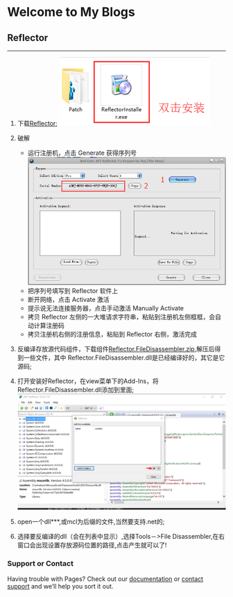 # **Welcome to My Blogs**

## Reflector
-------------------------------------------------
1. 下载[Reflector](https://www.red-gate.com/dynamic/products/dotnet-development/reflector/download);
     ![Install](/Image/ReflectorInstall.png)

2. 破解
    * 运行注册机，点击 Generate 获得序列号
        ![Install](/Image/ReflectorPatch.png)
    * 把序列号填写到 Reflector 软件上
    * 断开网络，点击 Activate 激活
    * 提示说无法连接服务器，点击手动激活 Manually Activate
    * 拷贝 Reflector 左侧的一大堆请求字符串，粘贴到注册机左侧框框，会自动计算注册码
    * 拷贝注册机右侧的注册信息，粘贴到 Reflector 右侧，激活完成

3. 反编译存放源代码组件，下载组件[Reflector.FileDisassembler.zip](http://blog.csdn.net/byondocean/article/details/7554548),解压后得到一些文件，其中 Reflector.FileDisassembler.dll是已经编译好的，其它是它源码;

4. 打开安装好Reflector，在view菜单下的Add-Ins，将Reflector.FileDisassembler.dll添加到里面;
        ![Install](/Image/ReflectorConfigure.png)

5. open一个dll***,或mcl为后缀的文件,当然要支持.net的;

6. 选择要反编译的dll（会在列表中显示）,选择Tools－>File Disassembler,在右窗口会出现设置存放源码位置的路径,点击产生就可以了!


### Support or Contact
Having trouble with Pages? Check out our [documentation](https://help.github.com/categories/github-pages-basics/) or [contact support](https://github.com/contact) and we’ll help you sort it out.
